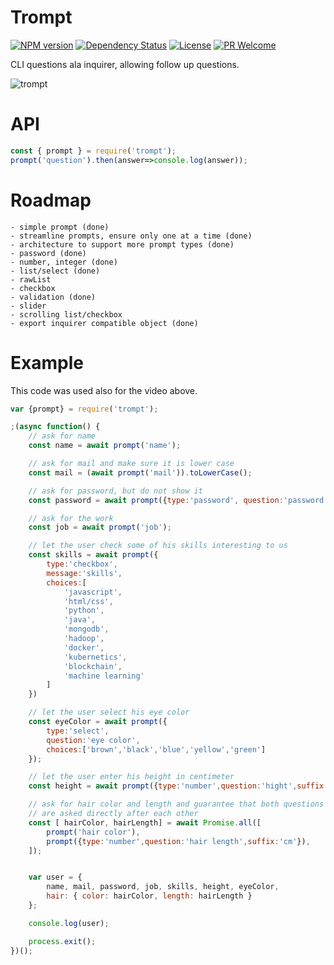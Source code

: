 Trompt
========
[![NPM version][npm-image]][npm-url]
[![Dependency Status][daviddm-image]][daviddm-url]
[![License][license-image]][license-url]
[![PR Welcome][pr-image]][pr-url]

CLI questions ala inquirer, allowing follow up questions.

![trompt](https://unpkg.com/trompt@0.0.10/trompt_v2.gif)

# API
```js
const { prompt } = require('trompt');
prompt('question').then(answer=>console.log(answer));
```
# Roadmap
    - simple prompt (done)
    - streamline prompts, ensure only one at a time (done)
    - architecture to support more prompt types (done)
    - password (done)
    - number, integer (done)
    - list/select (done)
    - rawList
    - checkbox
    - validation (done)
    - slider
    - scrolling list/checkbox
    - export inquirer compatible object (done)

# Example
This code was used also for the video above.
```js
var {prompt} = require('trompt');

;(async function() {
    // ask for name
    const name = await prompt('name');

    // ask for mail and make sure it is lower case
    const mail = (await prompt('mail')).toLowerCase();

    // ask for password, but do not show it
    const password = await prompt({type:'password', question:'password'});

    // ask for the work
    const job = await prompt('job');

    // let the user check some of his skills interesting to us
    const skills = await prompt({
        type:'checkbox',
        message:'skills',
        choices:[
            'javascript',
            'html/css',
            'python',
            'java',
            'mongodb',
            'hadoop',
            'docker',
            'kubernetics',
            'blockchain',
            'machine learning'
        ]
    })

    // let the user select his eye color
    const eyeColor = await prompt({
        type:'select',
        question:'eye color',
        choices:['brown','black','blue','yellow','green']
    });

    // let the user enter his height in centimeter
    const height = await prompt({type:'number',question:'hight',suffix:'cm'});

    // ask for hair color and length and guarantee that both questions
    // are asked directly after each other
    const [ hairColor, hairLength] = await Promise.all([
        prompt('hair color'),
        prompt({type:'number',question:'hair length',suffix:'cm'}),
    ]);


    var user = {
        name, mail, password, job, skills, height, eyeColor,
        hair: { color: hairColor, length: hairLength }
    };

    console.log(user);

    process.exit();
})();
```

[npm-image]: https://badge.fury.io/js/trompt.svg
[npm-url]: https://npmjs.org/package/trompt
[daviddm-image]: https://david-dm.org/TobiasNickel/trompt.svg?theme=shields.io
[daviddm-url]: https://david-dm.org/TobiasNickel/trompt
[license-image]: https://img.shields.io/github/license/TobiasNickel/trompt.svg
[license-url]: https://github.com/TobiasNickel/trompt/blob/master/LICENSE
[pr-image]: https://img.shields.io/badge/PRs-welcome-brightgreen.svg
[pr-url]: https://github.com/TobiasNickel/trompt
